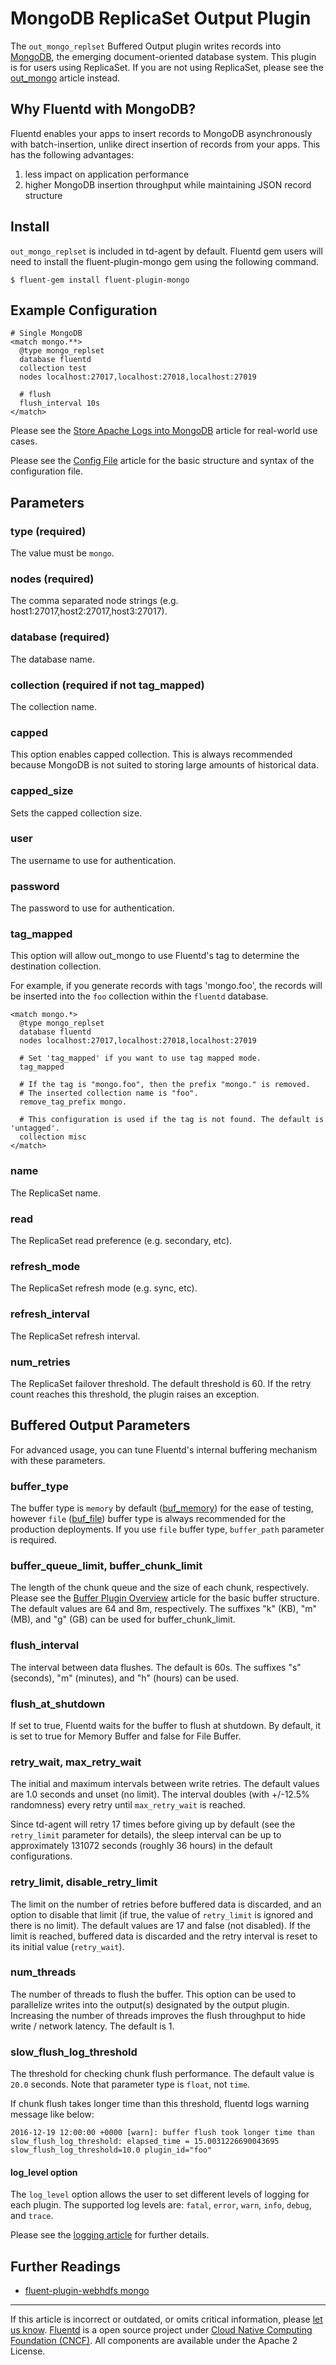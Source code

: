 # MongoDB ReplicaSet Output Plugin

The `out_mongo_replset` Buffered Output plugin writes records into
[MongoDB](http://mongodb.org/), the emerging document-oriented database
system.
This plugin is for users using ReplicaSet. If you are not using
ReplicaSet, please see the [out\_mongo](/plugins/output/out_mongo.md) article instead.


## Why Fluentd with MongoDB?

Fluentd enables your apps to insert records to MongoDB asynchronously
with batch-insertion, unlike direct insertion of records from your apps.
This has the following advantages:

1.  less impact on application performance
2.  higher MongoDB insertion throughput while maintaining JSON record
    structure

## Install

`out_mongo_replset` is included in td-agent by default. Fluentd gem
users will need to install the fluent-plugin-mongo gem using the
following command.

``` {.CodeRay}
$ fluent-gem install fluent-plugin-mongo
```

## Example Configuration

``` {.CodeRay}
# Single MongoDB
<match mongo.**>
  @type mongo_replset
  database fluentd
  collection test
  nodes localhost:27017,localhost:27018,localhost:27019

  # flush
  flush_interval 10s
</match>
```

Please see the [Store Apache Logs into MongoDB](/articles/apache-to-mongodb.md)
article for real-world use cases.

Please see the [Config File](/configuration/config-file.md) article for the basic
structure and syntax of the configuration file.

## Parameters

### type (required)

The value must be `mongo`.

### nodes (required)

The comma separated node strings (e.g.
host1:27017,host2:27017,host3:27017).

### database (required)

The database name.

### collection (required if not tag\_mapped)

The collection name.

### capped

This option enables capped collection. This is always recommended
because MongoDB is not suited to storing large amounts of historical
data.

### capped\_size

Sets the capped collection size.

### user

The username to use for authentication.

### password

The password to use for authentication.

### tag\_mapped

This option will allow out\_mongo to use Fluentd's tag to determine the
destination collection.

For example, if you generate records with tags 'mongo.foo', the records
will be inserted into the `foo` collection within the `fluentd`
database.

``` {.CodeRay}
<match mongo.*>
  @type mongo_replset
  database fluentd
  nodes localhost:27017,localhost:27018,localhost:27019

  # Set 'tag_mapped' if you want to use tag mapped mode.
  tag_mapped

  # If the tag is "mongo.foo", then the prefix "mongo." is removed.
  # The inserted collection name is "foo".
  remove_tag_prefix mongo.

  # This configuration is used if the tag is not found. The default is 'untagged'.
  collection misc
</match>
```

### name

The ReplicaSet name.

### read

The ReplicaSet read preference (e.g. secondary, etc).

### refresh\_mode

The ReplicaSet refresh mode (e.g. sync, etc).

### refresh\_interval

The ReplicaSet refresh interval.

### num\_retries

The ReplicaSet failover threshold. The default threshold is 60. If the
retry count reaches this threshold, the plugin raises an exception.

## Buffered Output Parameters

For advanced usage, you can tune Fluentd's internal buffering mechanism
with these parameters.

### buffer\_type

The buffer type is `memory` by default ([buf\_memory](/plugins/buffer/buf_memory.md)) for
the ease of testing, however `file` ([buf\_file](/plugins/buffer/buf_file.md)) buffer type
is always recommended for the production deployments. If you use `file`
buffer type, `buffer_path` parameter is required.

### buffer\_queue\_limit, buffer\_chunk\_limit

The length of the chunk queue and the size of each chunk, respectively.
Please see the [Buffer Plugin Overview](/plugins/buffer/buffer-plugin-overview.md) article
for the basic buffer structure. The default values are 64 and 8m,
respectively. The suffixes "k" (KB), "m" (MB), and "g" (GB) can be used
for buffer\_chunk\_limit.

### flush\_interval

The interval between data flushes. The default is 60s. The suffixes "s"
(seconds), "m" (minutes), and "h" (hours) can be used.

### flush\_at\_shutdown

If set to true, Fluentd waits for the buffer to flush at shutdown. By
default, it is set to true for Memory Buffer and false for File Buffer.

### retry\_wait, max\_retry\_wait

The initial and maximum intervals between write retries. The default
values are 1.0 seconds and unset (no limit). The interval doubles (with
+/-12.5% randomness) every retry until `max_retry_wait` is reached.

Since td-agent will retry 17 times before giving up by default (see the
`retry_limit` parameter for details), the sleep interval can be up to
approximately 131072 seconds (roughly 36 hours) in the default
configurations.

### retry\_limit, disable\_retry\_limit

The limit on the number of retries before buffered data is discarded,
and an option to disable that limit (if true, the value of `retry_limit`
is ignored and there is no limit). The default values are 17 and false
(not disabled). If the limit is reached, buffered data is discarded and
the retry interval is reset to its initial value (`retry_wait`).

### num\_threads

The number of threads to flush the buffer. This option can be used to
parallelize writes into the output(s) designated by the output plugin.
Increasing the number of threads improves the flush throughput to hide
write / network latency. The default is 1.

### slow\_flush\_log\_threshold

The threshold for checking chunk flush performance. The default value is
`20.0` seconds. Note that parameter type is `float`, not `time`.

If chunk flush takes longer time than this threshold, fluentd logs
warning message like below:

``` {.CodeRay}
2016-12-19 12:00:00 +0000 [warn]: buffer flush took longer time than slow_flush_log_threshold: elapsed_time = 15.0031226690043695 slow_flush_log_threshold=10.0 plugin_id="foo"
```

#### log\_level option

The `log_level` option allows the user to set different levels of
logging for each plugin. The supported log levels are: `fatal`, `error`,
`warn`, `info`, `debug`, and `trace`.

Please see the [logging article](/deployment/logging.md) for further details.

## Further Readings

-   [fluent-plugin-webhdfs
    mongo](https://github.com/fluent/fluent-plugin-mongo)


------------------------------------------------------------------------

If this article is incorrect or outdated, or omits critical information,
please [let us know](https://github.com/fluent/fluentd-docs/issues?state=open).
[Fluentd](http://www.fluentd.org/) is a open source project under [Cloud
Native Computing Foundation (CNCF)](https://cncf.io/). All components
are available under the Apache 2 License.
